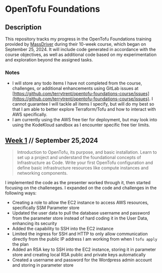 # OpenTofu Foundations

## Description
This repository tracks my progress in the OpenTofu Foundations training provided by [MassDriver](https://www.massdriver.cloud/) during their 10-week course, which began on September 25, 2024. It will include code generated in accordance with the course objectives, as well as additional code based on my experimentation and exploration beyond the assigned tasks.

### Notes
* I will store any todo items I have not completed from the course, challenges, or additional enhancements using GitLab issues at [https://github.com/terrytrent/opentofu-foundations-course/issues](https://github.com/terrytrent/opentofu-foundations-course/issues).  I cannot guarantee I will tackle all items I specify, but will do my best so that I am able to better explore Terraform/Tofu and how to interact with AWS specifically.
* I am currently using the AWS free tier for deployment, but may look into using the KodeKloud sandbox as I encounter specific free tier limits.

## [Week 1](https://github.com/massdriver-cloud/opentofu-foundations) // September 25,2024

>Introduction to OpenTofu, its purpose, and basic installation. Learn to set up a project and understand the foundational concepts of Infrastructure as Code. Write your first OpenTofu configuration and define basic infrastructure resources like compute instances and networking components.

I implemented the code as the presenter worked through it, then started focusing on the challeneges.  I expanded on the code and challenges in the following ways:
* Creating a role to allow the EC2 instance to access AWS resources, specifically SSM Parameter store
* Updated the user data to pull the database username and password from the parameter store instead of hard coding it in the User Data, enhancing its security
* Added the capability to SSH into the EC2 instance
* Limited the ingress for SSH and HTTP to only allow communication directly from the public IP address I am working from when I `tofu apply` the plan
* Added an RSA key to SSH into the EC2 instance, storing it in parameter store and creating local RSA public and private keys automatically
* Created a username and password for the Wordpress admin account and storing in parameter store